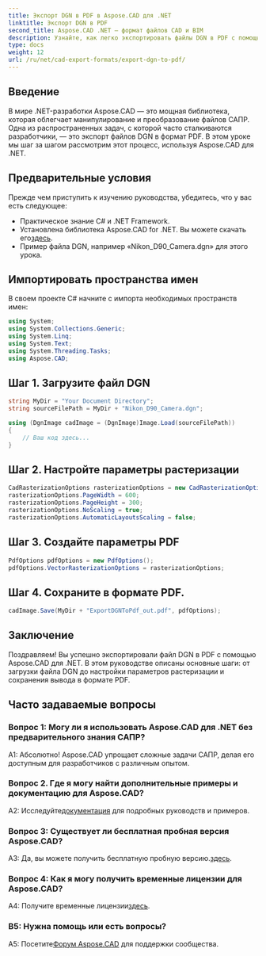 ```yaml
---
title: Экспорт DGN в PDF в Aspose.CAD для .NET
linktitle: Экспорт DGN в PDF
second_title: Aspose.CAD .NET — формат файлов CAD и BIM
description: Узнайте, как легко экспортировать файлы DGN в PDF с помощью Aspose.CAD для .NET. Пошаговое руководство по беспрепятственному манипулированию файлами САПР.
type: docs
weight: 12
url: /ru/net/cad-export-formats/export-dgn-to-pdf/
---
```

## Введение

В мире .NET-разработки Aspose.CAD — это мощная библиотека, которая облегчает манипулирование и преобразование файлов САПР. Одна из распространенных задач, с которой часто сталкиваются разработчики, — это экспорт файлов DGN в формат PDF. В этом уроке мы шаг за шагом рассмотрим этот процесс, используя Aspose.CAD для .NET.

## Предварительные условия

Прежде чем приступить к изучению руководства, убедитесь, что у вас есть следующее:

- Практическое знание C# и .NET Framework.
-  Установлена библиотека Aspose.CAD for .NET. Вы можете скачать его[здесь](https://releases.aspose.com/cad/net/).
- Пример файла DGN, например «Nikon_D90_Camera.dgn» для этого урока.

## Импортировать пространства имен

В своем проекте C# начните с импорта необходимых пространств имен:

```csharp
using System;
using System.Collections.Generic;
using System.Linq;
using System.Text;
using System.Threading.Tasks;
using Aspose.CAD;
```

## Шаг 1. Загрузите файл DGN

```csharp
string MyDir = "Your Document Directory";
string sourceFilePath = MyDir + "Nikon_D90_Camera.dgn";

using (DgnImage cadImage = (DgnImage)Image.Load(sourceFilePath))
{
    // Ваш код здесь...
}
```

## Шаг 2. Настройте параметры растеризации

```csharp
CadRasterizationOptions rasterizationOptions = new CadRasterizationOptions();
rasterizationOptions.PageWidth = 600;
rasterizationOptions.PageHeight = 300;
rasterizationOptions.NoScaling = true;
rasterizationOptions.AutomaticLayoutsScaling = false;
```

## Шаг 3. Создайте параметры PDF

```csharp
PdfOptions pdfOptions = new PdfOptions();
pdfOptions.VectorRasterizationOptions = rasterizationOptions;
```

## Шаг 4. Сохраните в формате PDF.

```csharp
cadImage.Save(MyDir + "ExportDGNToPdf_out.pdf", pdfOptions);
```

## Заключение

Поздравляем! Вы успешно экспортировали файл DGN в PDF с помощью Aspose.CAD для .NET. В этом руководстве описаны основные шаги: от загрузки файла DGN до настройки параметров растеризации и сохранения вывода в формате PDF.

## Часто задаваемые вопросы

### Вопрос 1: Могу ли я использовать Aspose.CAD для .NET без предварительного знания САПР?

А1: Абсолютно! Aspose.CAD упрощает сложные задачи САПР, делая его доступным для разработчиков с различным опытом.

### Вопрос 2. Где я могу найти дополнительные примеры и документацию для Aspose.CAD?

 A2: Исследуйте[документация](https://reference.aspose.com/cad/net/) для подробных руководств и примеров.

### Вопрос 3: Существует ли бесплатная пробная версия Aspose.CAD?

A3: Да, вы можете получить бесплатную пробную версию.[здесь](https://releases.aspose.com/).

### Вопрос 4: Как я могу получить временные лицензии для Aspose.CAD?

 A4: Получите временные лицензии[здесь](https://purchase.aspose.com/temporary-license/).

### В5: Нужна помощь или есть вопросы?

A5: Посетите[Форум Aspose.CAD](https://forum.aspose.com/c/cad/19) для поддержки сообщества.